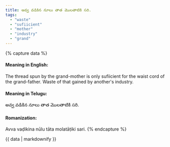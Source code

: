 ```yaml
---
title: అవ్వ వడికిన నూలు తాత మొలతాటికి సరి.
tags:
  - "waste"
  - "sufiicient"
  - "mother"
  - "industry"
  - "grand"
---
```


{% capture data %}
#### Meaning in English:
The thread spun by the grand-mother is only sufiicient for the waist cord of the grand-father.
Waste of that gained by another's industry.

#### Meaning in Telugu:
అవ్వ వడికిన నూలు తాత మొలతాటికి సరి.

#### Romanization:
Avva vaḍikina nūlu tāta molatāṭiki sari.
{% endcapture %}

{{ data | markdownify }}


